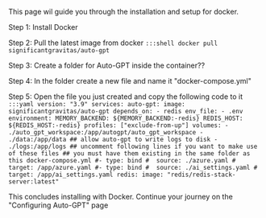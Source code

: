 This page wil guide you through the installation and setup for docker.

Step 1: 
Install Docker

Step 2:
Pull the latest image from docker 
`:::shell
 docker pull significantgravitas/auto-gpt`

Step 3:
Create a folder for Auto-GPT inside the container??

Step 4:
In the folder create a new file and name it "docker-compose.yml"

Step 5:
Open the file you just created and copy the following code to it
`:::yaml
 version: "3.9"
 services:
   auto-gpt:
     image: significantgravitas/auto-gpt
     depends_on:
       - redis
     env_file:
       - .env
     environment:
       MEMORY_BACKEND: ${MEMORY_BACKEND:-redis}
       REDIS_HOST: ${REDIS_HOST:-redis}
     profiles: ["exclude-from-up"]
     volumes:
       - ./auto_gpt_workspace:/app/autogpt/auto_gpt_workspace
       - ./data:/app/data
       ## allow auto-gpt to write logs to disk
       - ./logs:/app/logs
       ## uncomment following lines if you want to make use of these files
       ## you must have them existing in the same folder as this docker-compose.yml
       #- type: bind
       #  source: ./azure.yaml
       #  target: /app/azure.yaml
       #- type: bind
       #  source: ./ai_settings.yaml
       #  target: /app/ai_settings.yaml
   redis:
     image: "redis/redis-stack-server:latest"`

This concludes installing with Docker. Continue your journey on the "Configuring Auto-GPT" page